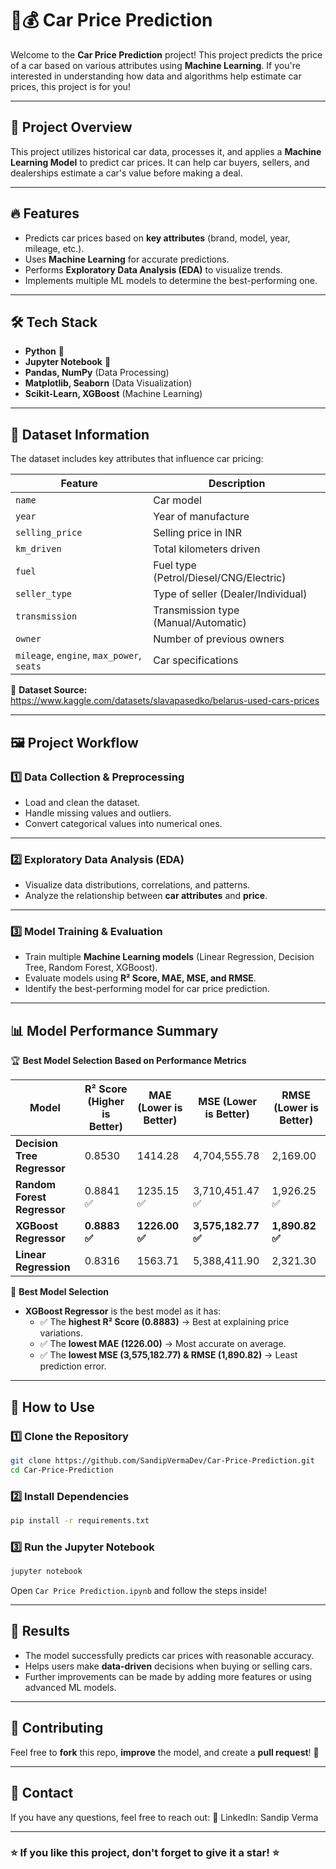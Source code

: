 # 🚗💰 Car Price Prediction  

Welcome to the **Car Price Prediction** project! This project predicts the price of a car based on various attributes using **Machine Learning**. If you're interested in understanding how data and algorithms help estimate car prices, this project is for you!  

---

## 📌 Project Overview  
This project utilizes historical car data, processes it, and applies a **Machine Learning Model** to predict car prices. It can help car buyers, sellers, and dealerships estimate a car's value before making a deal.  

---

## 🔥 Features  
- Predicts car prices based on **key attributes** (brand, model, year, mileage, etc.).  
- Uses **Machine Learning** for accurate predictions.  
- Performs **Exploratory Data Analysis (EDA)** to visualize trends.  
- Implements multiple ML models to determine the best-performing one.  

---

## 🛠️ Tech Stack  
- **Python** 🐍  
- **Jupyter Notebook** 📒  
- **Pandas, NumPy** (Data Processing)  
- **Matplotlib, Seaborn** (Data Visualization)  
- **Scikit-Learn, XGBoost** (Machine Learning)  

---

## 📂 Dataset Information  
The dataset includes key attributes that influence car pricing:  

| Feature         | Description |
|----------------|------------|
| `name`         | Car model |
| `year`         | Year of manufacture |
| `selling_price`| Selling price in INR |
| `km_driven`    | Total kilometers driven |
| `fuel`         | Fuel type (Petrol/Diesel/CNG/Electric) |
| `seller_type`  | Type of seller (Dealer/Individual) |
| `transmission` | Transmission type (Manual/Automatic) |
| `owner`        | Number of previous owners |
| `mileage`, `engine`, `max_power`, `seats` | Car specifications |

📌 **Dataset Source:** https://www.kaggle.com/datasets/slavapasedko/belarus-used-cars-prices  

---

## 🖼️ Project Workflow  

### 1️⃣ Data Collection & Preprocessing  
- Load and clean the dataset.  
- Handle missing values and outliers.  
- Convert categorical values into numerical ones.  


---

### 2️⃣ Exploratory Data Analysis (EDA)  
- Visualize data distributions, correlations, and patterns.  
- Analyze the relationship between **car attributes** and **price**.  


---

### 3️⃣ Model Training & Evaluation  
- Train multiple **Machine Learning models** (Linear Regression, Decision Tree, Random Forest, XGBoost).  
- Evaluate models using **R² Score, MAE, MSE, and RMSE**.  
- Identify the best-performing model for car price prediction.  

---

## 📊 Model Performance Summary  
🏆 **Best Model Selection Based on Performance Metrics**  

| Model | R² Score (Higher is Better) | MAE (Lower is Better) | MSE (Lower is Better) | RMSE (Lower is Better) |
|---|---|---|---|---|
| **Decision Tree Regressor** | 0.8530 | 1414.28 | 4,704,555.78 | 2,169.00 |
| **Random Forest Regressor** | 0.8841 ✅ | 1235.15 ✅ | 3,710,451.47 ✅ | 1,926.25 ✅ |
| **XGBoost Regressor** | **0.8883 ✅** | **1226.00 ✅** | **3,575,182.77 ✅** | **1,890.82 ✅** |
| **Linear Regression** | 0.8316 | 1563.71 | 5,388,411.90 | 2,321.30 |

📌 **Best Model Selection**  
- **XGBoost Regressor** is the best model as it has:  
  - ✅ The **highest R² Score (0.8883)** → Best at explaining price variations.  
  - ✅ The **lowest MAE (1226.00)** → Most accurate on average.  
  - ✅ The **lowest MSE (3,575,182.77) & RMSE (1,890.82)** → Least prediction error.  

---

## 🚀 How to Use  

### 1️⃣ Clone the Repository  
```bash
git clone https://github.com/SandipVermaDev/Car-Price-Prediction.git
cd Car-Price-Prediction
```

### 2️⃣ Install Dependencies
```bash
pip install -r requirements.txt
```

### 3️⃣ Run the Jupyter Notebook
```bash
jupyter notebook
```
Open `Car Price Prediction.ipynb` and follow the steps inside!

---

## 📌 Results
- The model successfully predicts car prices with reasonable accuracy.
- Helps users make **data-driven** decisions when buying or selling cars.
- Further improvements can be made by adding more features or using advanced ML models.

---

## 📢 Contributing
Feel free to **fork** this repo, **improve** the model, and create a **pull request**! 🚀

---

## 📩 Contact
If you have any questions, feel free to reach out:
🔗 LinkedIn: Sandip Verma

---

### ⭐ If you like this project, don't forget to give it a star! ⭐

